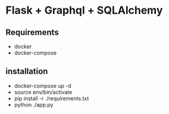 # Flask + Graphql + SQLAlchemy


## Requirements

- docker
- docker-compose

## installation

- docker-compose up -d
- source env/bin/activate 
- pip install -r ./requirements.txt
- python ./app.py 